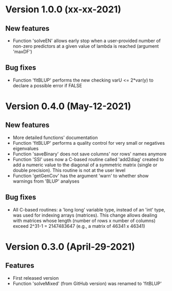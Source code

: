 # Version 1.0.0 (xx-xx-2021)

## New features

  - Function 'solveEN' allows early stop when a user-provided number of non-zero predictors at a given value of lambda is reached (argument 'maxDF')

## Bug fixes

  - Function 'fitBLUP' performs the new checking varU <= 2*var(y) to declare a possible error if FALSE


# Version 0.4.0 (May-12-2021)

## New features

  - More detailed functions' documentation
  - Function 'fitBLUP' performs a quality control for very small or negatives eigenvalues
  - Function 'saveBinary' does not save columns' nor rows' names anymore
  - Function 'SSI' uses now a C-based routine called 'add2diag' created to add a numeric value to the diagonal of a symmetric matrix (single or double precision). This routine is not at the user level
  - Function 'getGenCov' has the argument 'warn' to whether show warnings from 'BLUP' analyses

## Bug fixes

  - All C-based routines: a 'long long' variable type, instead of an 'int' type, was used for indexing arrays (matrices). This change allows dealing with matrices whose length (number of rows x number of columns) exceed 2^31-1 = 2147483647 (e.g., a matrix of 46341 x 46341)  


# Version 0.3.0 (April-29-2021)

## Features

- First released version
- Function 'solveMixed' (from GitHub version) was renamed to 'fitBLUP'
